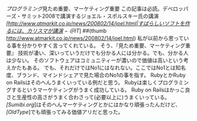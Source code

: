 *プログラミング*見ため重要、マーケティング重要
この記事は必読。デベロッパーズ・サミット2008で講演するジョエル・スポルスキー氏の講演
 *[http://www.atmarkit.co.jp/news/200802/14/joel.html|すばらしいソフトを作るには、カリスマが講演 − ＠IT*]
##(thumb http://www.atmarkit.co.jp/news/200802/14/joel.html)
私が以前から思っている事を分かりやすく言ってくれている。
そう、『見ため重要、マーケティング重要』
技術が凄い、深いっていうだけでも分かる人には分かる。でも、分かる人は少ない。
そのソフトウェアはコミュニティーが濃いので価値は高いという考えかたもある。
でも、それだけではNo1にはなれない。ここではNo1とは知名度、ブランド、マインドシェアで見た場合のNo1の事を指す。
RubyとかRuby on Railsはそのへんうまくいっている例だと思う。
Rubyは楽しくプログラミングするというマーケティングがうまく成功している。
Ruby on Railsはかっこ良さと生産性の高さがうまく合わさって(必要以上に)うまくいっている。
*[Sumibi.org*]はそのへんマーケティングとかにはかなり頑張ったんだけど、*[OldType*]でも頑張ってみる価値アリだと思った。
